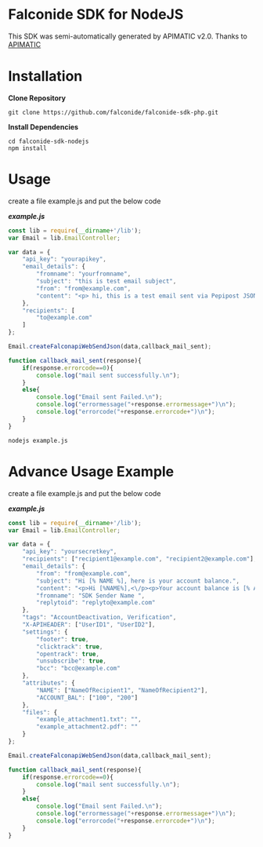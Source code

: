 Falconide SDK for NodeJS 
=================
This SDK was semi-automatically generated by APIMATIC v2.0. Thanks to [APIMATIC](http://apimatic.io/)

Installation
=================
**Clone Repository**
```
git clone https://github.com/falconide/falconide-sdk-php.git
```
**Install Dependencies**
```
cd falconide-sdk-nodejs
npm install
```

Usage
=================
create a file example.js and put the below code

***example.js***
```js
const lib = require(__dirname+'/lib');
var Email = lib.EmailController;

var data = {
    "api_key": "yourapikey",
    "email_details": {
        "fromname": "yourfromname",
        "subject": "this is test email subject",
        "from": "from@example.com",
        "content": "<p> hi, this is a test email sent via Pepipost JSON API.</p>"
    },
    "recipients": [
        "to@example.com"
    ]
};

Email.createFalconapiWebSendJson(data,callback_mail_sent);

function callback_mail_sent(response){
    if(response.errorcode==0){
        console.log("mail sent successfully.\n");
    }
    else{
        console.log("Email sent Failed.\n");
        console.log("errormessage("+response.errormessage+")\n");
        console.log("errorcode("+response.errorcode+")\n");
    }
}

```

```
nodejs example.js
```

Advance Usage Example
=================
create a file example.js and put the below code

***example.js***
```js
const lib = require(__dirname+'/lib');
var Email = lib.EmailController;

var data = {
    "api_key": "yoursecretkey",
    "recipients": ["recipient1@example.com", "recipient2@example.com"],
    "email_details": {
        "from": "from@example.com",
        "subject": "Hi [% NAME %], here is your account balance.",
        "content": "<p>Hi [%NAME%],<\/p><p>Your account balance is [% ACCOUNT_BAL %].<\/p>",
        "fromname": "SDK Sender Name ",
        "replytoid": "replyto@example.com"
    },
    "tags": "AccountDeactivation, Verification",
    "X-APIHEADER": ["UserID1", "UserID2"],
    "settings": {
        "footer": true,
        "clicktrack": true,
        "opentrack": true,
        "unsubscribe": true,
        "bcc": "bcc@example.com"
    },
    "attributes": {
        "NAME": ["NameOfRecipient1", "NameOfRecipient2"],
        "ACCOUNT_BAL": ["100", "200"]
    },
    "files": {
        "example_attachment1.txt": "",
        "example_attachment2.pdf": ""
    }
};

Email.createFalconapiWebSendJson(data,callback_mail_sent);

function callback_mail_sent(response){
    if(response.errorcode==0){
        console.log("mail sent successfully.\n");
    }
    else{
        console.log("Email sent Failed.\n");
        console.log("errormessage("+response.errormessage+")\n");
        console.log("errorcode("+response.errorcode+")\n");
    }
}

```
